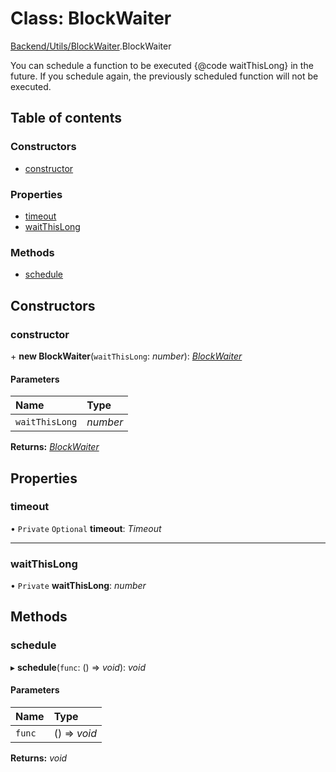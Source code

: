 # Class: BlockWaiter

[Backend/Utils/BlockWaiter](../modules/backend_utils_blockwaiter.md).BlockWaiter

You can schedule a function to be executed {@code waitThisLong} in the future. If you
schedule again, the previously scheduled function will not be executed.

## Table of contents

### Constructors

- [constructor](backend_utils_blockwaiter.blockwaiter.md#constructor)

### Properties

- [timeout](backend_utils_blockwaiter.blockwaiter.md#timeout)
- [waitThisLong](backend_utils_blockwaiter.blockwaiter.md#waitthislong)

### Methods

- [schedule](backend_utils_blockwaiter.blockwaiter.md#schedule)

## Constructors

### constructor

\+ **new BlockWaiter**(`waitThisLong`: _number_): [_BlockWaiter_](backend_utils_blockwaiter.blockwaiter.md)

#### Parameters

| Name           | Type     |
| :------------- | :------- |
| `waitThisLong` | _number_ |

**Returns:** [_BlockWaiter_](backend_utils_blockwaiter.blockwaiter.md)

## Properties

### timeout

• `Private` `Optional` **timeout**: _Timeout_

---

### waitThisLong

• `Private` **waitThisLong**: _number_

## Methods

### schedule

▸ **schedule**(`func`: () => _void_): _void_

#### Parameters

| Name   | Type         |
| :----- | :----------- |
| `func` | () => _void_ |

**Returns:** _void_
